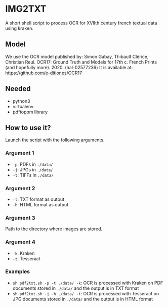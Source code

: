 # IMG2TXT

A short shell script to process OCR for XVIIth century french textual data using kraken. 

## Model
We use the OCR model published by: Simon Gabay, Thibault Clérice, Christian Reul. OCR17: Ground Truth and Models for 17th c. French Prints (and hopefully more). 2020. ⟨hal-02577236⟩
It is available at: https://github.com/e-ditiones/OCR17

## Needed 
- python3
- virtualenv
- pdftoppm library

## How to use it?

Launch the script with the following arguments.

### Argument 1
- ```-p```: PDFs in ```./data/```
- ```-j```: JPGs in ```./data/```
- ```-t```: TIFFs in ```./data/```

### Argument 2
- ```-t```: TXT format as output
- ```-h```: HTML format as output

### Argument 3
Path to the directory where images are stored.

### Argument 4
- ```-k```: Kraken
- ```-t```: Tesseract

### Examples
- ```sh pdf2txt.sh -p -t ./data/ -k```: OCR is processed with Kraken on PDF documents stored in ```./data/``` and the output is in TXT format
- ```sh pdf2txt.sh -j -h ./data/ -t```: OCR is processed with Tesseract on JPG documents stored in ```./data/``` and the output is in HTML format
